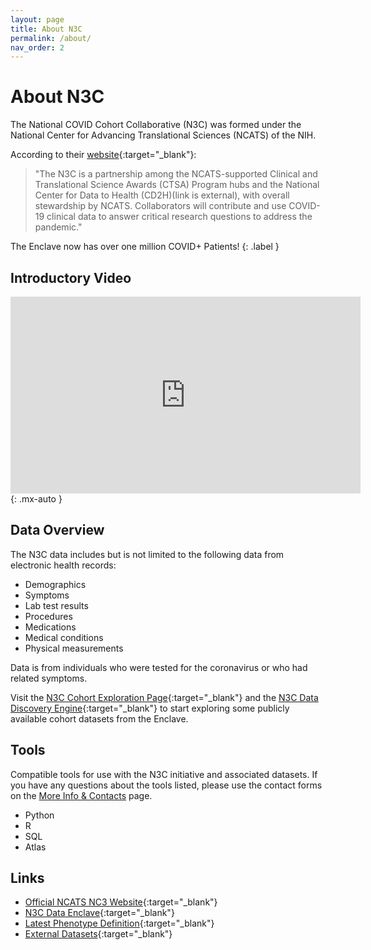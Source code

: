 ```yaml
---
layout: page
title: About N3C
permalink: /about/
nav_order: 2
---
```


# About N3C

The National COVID Cohort Collaborative (N3C) was formed under the National Center for Advancing Translational Sciences (NCATS) of the NIH.

According to their [website](https://ncats.nih.gov/n3c "Website"){:target="_blank"}:

> "The N3C is a partnership among the NCATS-supported Clinical and Translational Science Awards (CTSA) Program hubs and the National Center for Data to Health (CD2H)(link is external), with overall stewardship by NCATS. Collaborators will contribute and use COVID-19 clinical data to answer critical research questions to address the pandemic."

The Enclave now has over one million COVID+ Patients!
{: .label }

## Introductory Video

<iframe width="560" height="315" src="https://www.youtube.com/embed/0JPjw1_iRKY" frameborder="0" allow="accelerometer; autoplay; clipboard-write; encrypted-media; gyroscope; picture-in-picture" allowfullscreen></iframe>
{: .mx-auto }

## Data Overview

The N3C data includes but is not limited to the following data from electronic health records:

* Demographics
* Symptoms
* Lab test results
* Procedures
* Medications
* Medical conditions
* Physical measurements

Data is from individuals who were tested for the coronavirus or who had related symptoms.

Visit the [N3C Cohort Exploration Page](https://covid.cd2h.org/dashboard/){:target="_blank"} and the [N3C Data Discovery Engine](https://discovery.biothings.io/dataset?guide=/guide/n3c/dataset){:target="_blank"} to start exploring some publicly available cohort datasets from the Enclave.

## Tools

Compatible tools for use with the N3C initiative and associated datasets. If you have any questions about the tools listed, please use the contact forms on the [More Info & Contacts](https://nemoursresearch.github.io/N3C/more-info-and-contacts/) page.
* Python
* R
* SQL
* Atlas

## Links

* [Official NCATS NC3 Website](https://ncats.nih.gov/n3c){:target="_blank"}
* [N3C Data Enclave](https://covid.cd2h.org/){:target="_blank"}
* [Latest Phenotype Definition](https://github.com/National-COVID-Cohort-Collaborative/Phenotype_Data_Acquisition/wiki/Latest-Phenotype){:target="_blank"}
* [External Datasets](https://covid.cd2h.org/available-datasets){:target="_blank"}
